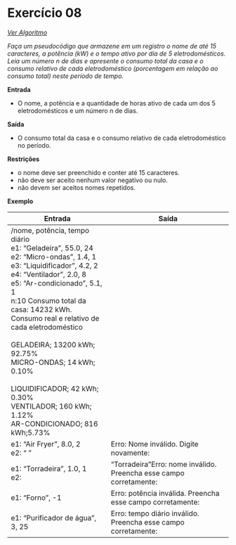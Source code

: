 # Exercício 08

[*Ver Algoritmo*](Algoritmo08.md)

*Faça um pseudocódigo que armazene em um registro o nome de até 15 caracteres, a potência (kW) e o tempo ativo por dia de 5 eletrodomésticos. Leia um número n de dias e apresente o consumo total da casa e o consumo relativo de cada eletrodoméstico (porcentagem em relação ao consumo total) neste período de tempo.*

**Entrada**

- O nome, a potência e a quantidade de horas ativo de cada um dos 5 eletrodomésticos e um número n de dias.

**Saída**

- O consumo total da casa e o consumo relativo de cada eletrodoméstico no período.

**Restrições**

- o nome deve ser preenchido e conter até 15 caracteres.
- não deve ser aceito nenhum valor negativo ou nulo.
- não devem ser aceitos nomes repetidos.
 
**Exemplo**

| Entrada| Saída  |
|--------------------------|------------------------------------|
|/nome, potência, tempo diário<br>e1: “Geladeira”, 55.0, 24<br>e2: “Micro-ondas”, 1.4, 1<br>e3: “Liquidificador”, 4.2, 2<br>e4: “Ventilador”, 2.0, 8<br>e5: “Ar-condicionado”, 5.1, 1<br>n:10 Consumo total da casa: 14232 kWh.<br>Consumo real e relativo de cada eletrodoméstico<br><br>GELADEIRA; 13200 kWh; 92.75%<br>MICRO-ONDAS; 14 kWh; 0.10%<br><br>LIQUIDIFICADOR; 42 kWh; 0.30%<br>VENTILADOR; 160 kWh; 1.12%<br>AR-CONDICIONADO; 816 kWh;5.73%|
|e1: “Air Fryer”, 8.0, 2<br>e2: “ ”|Erro: Nome inválido. Digite novamente:|
|e1: “Torradeira”, 1.0, 1<br>e2: |“Torradeira”Erro: nome inválido. Preencha esse campo corretamente:|
|e1: “Forno”, -1|Erro: potência inválida. Preencha esse campo corretamente:|
|e1: “Purificador de água”, 3, 25|Erro: tempo diário inválido. Preencha esse campo corretamente:|